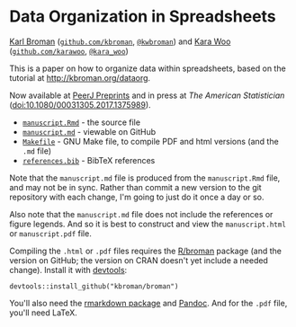 # Data Organization in Spreadsheets

[Karl Broman](http://kbroman.org)
([`github.com/kbroman`](https://github.com/kbroman),
[`@kwbroman`](https://twitter.com/kwbroman)) and
[Kara Woo](http://karawoo.com)
([`github.com/karawoo`](https://github.com/karawoo),
[`@kara_woo`](https://twitter.com/kara_woo))

This is a paper on how to organize data within spreadsheets, based on the
tutorial at <http://kbroman.org/dataorg>.

Now available at [PeerJ Preprints](https://peerj.com/preprints/3183/)
and in press at _The American Statistician_
([doi:10.1080/00031305.2017.1375989](https://doi.org/10.1080/00031305.2017.1375989)).

- [`manuscript.Rmd`](manuscript.Rmd) - the source file
- [`manuscript.md`](manuscript.md) - viewable on GitHub
- [`Makefile`](Makefile) - GNU Make file, to compile PDF and html
  versions (and the `.md` file)
- [`references.bib`](references.bib) - BibTeX references

Note that the `manuscript.md` file is produced from the
`manuscript.Rmd` file, and may not be in sync. Rather than commit a
new version to the git repository with each change, I'm going to just
do it once a day or so.

Also note that the `manuscript.md` file does not include the
references or figure legends. And so it is best to construct and view
the `manuscript.html` or `manuscript.pdf` file.

Compiling the `.html` or `.pdf` files requires the
[R/broman](https://github.com/kbroman/broman) package (and the version
on GitHub; the version on CRAN doesn't yet include a needed change).
Install it with [devtools](https://github.com/hadley/devtools):

    devtools::install_github("kbroman/broman")

You'll also need the
[rmarkdown package](https://github.com/rstudio/rmarkdown) and
[Pandoc](https://pandoc.org). And for the `.pdf` file, you'll need
LaTeX.
